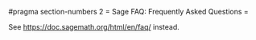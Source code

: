 #pragma section-numbers 2
= Sage FAQ: Frequently Asked Questions =

See https://doc.sagemath.org/html/en/faq/ instead.
